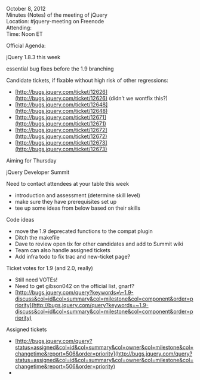 October 8, 2012  
 Minutes (Notes) of the meeting of jQuery  
 Location: \#jquery-meeting on Freenode  
 Attending:  
 Time: Noon ET

Official Agenda:  

jQuery 1.8.3 this week

essential bug fixes before the 1.9 branching

Candidate tickets, if fixable without high risk of other regressions:

-   [http://bugs.jquery.com/ticket/12626](http://bugs.jquery.com/ticket/12626)
    (didn’t we wontfix this?)
-   [http://bugs.jquery.com/ticket/12648](http://bugs.jquery.com/ticket/12648)
-   [http://bugs.jquery.com/ticket/12671](http://bugs.jquery.com/ticket/12671)
-   [http://bugs.jquery.com/ticket/12672](http://bugs.jquery.com/ticket/12672)
-   [http://bugs.jquery.com/ticket/12673](http://bugs.jquery.com/ticket/12673)

Aiming for Thursday

jQuery Developer Summit

Need to contact attendees at your table this week

-   introduction and assessment (determine skill level)
-   make sure they have prerequisites set up
-   tee up some ideas from below based on their skills

Code ideas

-   move the 1.9 deprecated functions to the compat plugin
-   Ditch the makefile
-   Dave to review open tix for other candidates and add to Summit wiki
-   Team can also handle assigned tickets
-   Add infra todo to fix trac and new-ticket page?

Ticket votes for 1.9 (and 2.0, really)

-   Still need VOTEs!
-   Need to get gibson042 on the official list, gnarf?
-   [http://bugs.jquery.com/query?keywords=\~1.9-discuss&col=id&col=summary&col=milestone&col=component&order=priority](http://bugs.jquery.com/query?keywords=~1.9-discuss&col=id&col=summary&col=milestone&col=component&order=priority)

Assigned tickets

-   [http://bugs.jquery.com/query?status=assigned&col=id&col=summary&col=owner&col=milestone&col=changetime&report=506&order=priority](http://bugs.jquery.com/query?status=assigned&col=id&col=summary&col=owner&col=milestone&col=changetime&report=506&order=priority)
-   
